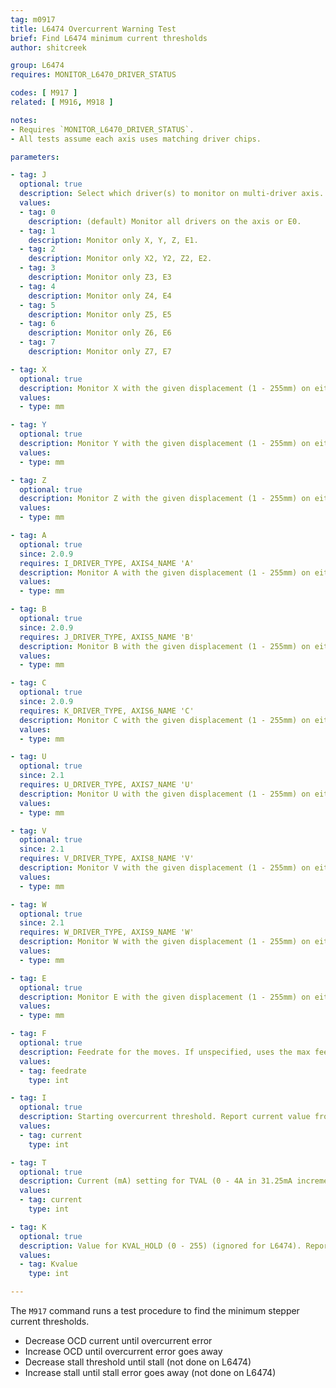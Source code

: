 ```yaml
---
tag: m0917
title: L6474 Overcurrent Warning Test
brief: Find L6474 minimum current thresholds
author: shitcreek

group: L6474
requires: MONITOR_L6470_DRIVER_STATUS

codes: [ M917 ]
related: [ M916, M918 ]

notes:
- Requires `MONITOR_L6470_DRIVER_STATUS`.
- All tests assume each axis uses matching driver chips.

parameters:

- tag: J
  optional: true
  description: Select which driver(s) to monitor on multi-driver axis.
  values:
  - tag: 0
    description: (default) Monitor all drivers on the axis or E0.
  - tag: 1
    description: Monitor only X, Y, Z, E1.
  - tag: 2
    description: Monitor only X2, Y2, Z2, E2.
  - tag: 3
    description: Monitor only Z3, E3
  - tag: 4
    description: Monitor only Z4, E4
  - tag: 5
    description: Monitor only Z5, E5
  - tag: 6
    description: Monitor only Z6, E6
  - tag: 7
    description: Monitor only Z7, E7

- tag: X
  optional: true
  description: Monitor X with the given displacement (1 - 255mm) on either side of the current position.
  values:
  - type: mm

- tag: Y
  optional: true
  description: Monitor Y with the given displacement (1 - 255mm) on either side of the current position.
  values:
  - type: mm

- tag: Z
  optional: true
  description: Monitor Z with the given displacement (1 - 255mm) on either side of the current position.
  values:
  - type: mm

- tag: A
  optional: true
  since: 2.0.9
  requires: I_DRIVER_TYPE, AXIS4_NAME 'A'
  description: Monitor A with the given displacement (1 - 255mm) on either side of the current position.
  values:
  - type: mm

- tag: B
  optional: true
  since: 2.0.9
  requires: J_DRIVER_TYPE, AXIS5_NAME 'B'
  description: Monitor B with the given displacement (1 - 255mm) on either side of the current position.
  values:
  - type: mm

- tag: C
  optional: true
  since: 2.0.9
  requires: K_DRIVER_TYPE, AXIS6_NAME 'C'
  description: Monitor C with the given displacement (1 - 255mm) on either side of the current position.
  values:
  - type: mm

- tag: U
  optional: true
  since: 2.1
  requires: U_DRIVER_TYPE, AXIS7_NAME 'U'
  description: Monitor U with the given displacement (1 - 255mm) on either side of the current position.
  values:
  - type: mm

- tag: V
  optional: true
  since: 2.1
  requires: V_DRIVER_TYPE, AXIS8_NAME 'V'
  description: Monitor V with the given displacement (1 - 255mm) on either side of the current position.
  values:
  - type: mm

- tag: W
  optional: true
  since: 2.1
  requires: W_DRIVER_TYPE, AXIS9_NAME 'W'
  description: Monitor W with the given displacement (1 - 255mm) on either side of the current position.
  values:
  - type: mm

- tag: E
  optional: true
  description: Monitor E with the given displacement (1 - 255mm) on either side of the current position.
  values:
  - type: mm

- tag: F
  optional: true
  description: Feedrate for the moves. If unspecified, uses the max feedrate.
  values:
  - tag: feedrate
    type: int

- tag: I
  optional: true
  description: Starting overcurrent threshold. Report current value from driver if not specified. If there are multiple drivers on the axis then all will be set the same.
  values:
  - tag: current
    type: int

- tag: T
  optional: true
  description: Current (mA) setting for TVAL (0 - 4A in 31.25mA increments, rounds down) - L6474 only. Report current value from driver if not specified.
  values:
  - tag: current
    type: int

- tag: K
  optional: true
  description: Value for KVAL_HOLD (0 - 255) (ignored for L6474). Report current value from driver if not specified
  values:
  - tag: Kvalue
    type: int

---
```


The `M917` command runs a test procedure to find the minimum stepper current thresholds.
- Decrease OCD current until overcurrent error
- Increase OCD until overcurrent error goes away
- Decrease stall threshold until stall (not done on L6474)
- Increase stall until stall error goes away (not done on L6474)
